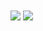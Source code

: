 <div>
  <img align="center" src="https://github-readme-stats.vercel.app/api?username=xugw-git&show_icons=true&include_all_commits=true&theme=buefy&hide_title=true" />
  <img align="center" src="https://github-readme-stats.vercel.app/api/top-langs/?username=xugw-git&layout=compact&theme=buefy" />
</div>
